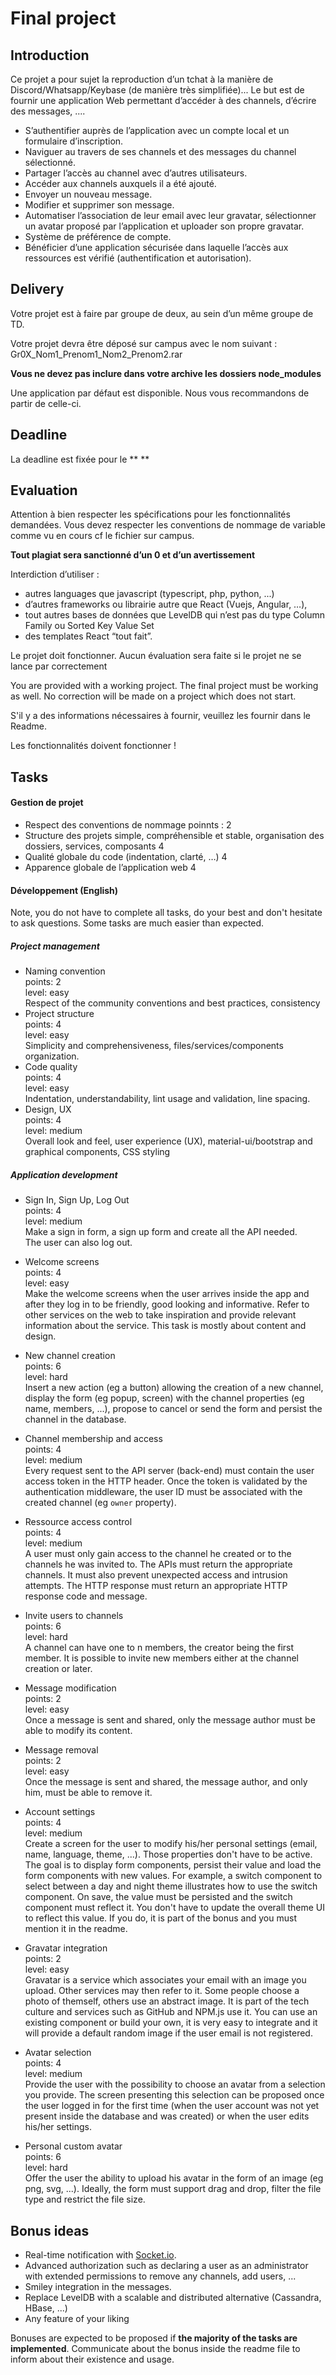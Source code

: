 
# Final project

## Introduction

Ce projet a pour sujet la reproduction d’un tchat à la manière de Discord/Whatsapp/Keybase (de manière très simplifiée)... Le but est de fournir une application Web permettant d’accéder à des channels, d’écrire des messages, ....

* S’authentifier auprès de l’application avec un compte local et un formulaire d’inscription.
* Naviguer au travers de ses channels et des messages du channel sélectionné.
* Partager l’accès au channel avec d’autres utilisateurs.
* Accéder aux channels auxquels il a été ajouté.
* Envoyer un nouveau message.
* Modifier et supprimer son message.
* Automatiser l’association de leur email avec leur gravatar, sélectionner un avatar proposé par l’application et uploader son propre gravatar.
* Système de préférence de compte.
* Bénéficier d’une application sécurisée dans laquelle l’accès aux ressources est vérifié (authentification et autorisation).

## Delivery

Votre projet est à faire par groupe de deux, au sein d’un même groupe de TD.

Votre projet devra être déposé sur campus avec le nom suivant : Gr0X_Nom1_Prenom1_Nom2_Prenom2.rar

**Vous ne devez pas inclure dans votre archive les dossiers node_modules**

Une application par défaut est disponible. Nous vous recommandons de partir de celle-ci.

## Deadline

La deadline est fixée pour le ** **

## Evaluation

Attention à bien respecter les spécifications pour les fonctionnalités demandées.
Vous devez respecter les conventions de nommage de variable comme vu en cours cf le fichier sur campus.

**Tout plagiat sera sanctionné d’un 0 et d’un avertissement**

Interdiction d’utiliser :

* autres languages que javascript (typescript, php, python, ...)
* d’autres frameworks ou librairie autre que React (Vuejs, Angular, …),
* tout autres bases de données que LevelDB qui n’est pas du type Column Family ou Sorted Key Value Set
* des templates React “tout fait”.

Le projet doit fonctionner. Aucun évaluation sera faite si le projet ne se lance par correctement

You are provided with a working project. The final project must be working as well. No correction will be made on a project which does not start.

S'il y a des informations nécessaires à fournir, veuillez les fournir dans le Readme.

Les fonctionnalités doivent fonctionner !

## Tasks

#### Gestion de projet

* Respect des conventions de nommage
  poinnts : 2
* Structure des projets simple, compréhensible et stable, organisation des dossiers, services, composants 4
* Qualité globale du code (indentation, clarté, …) 4
* Apparence globale de l’application web 4

#### Développement (English)

Note, you do not have to complete all tasks, do your best and don't hesitate to ask questions. Some tasks are much easier than expected.

##### Project management

* Naming convention   
  points: 2   
  level: easy   
  Respect of the community conventions and best practices, consistency
* Project structure   
  points: 4   
  level: easy   
  Simplicity and comprehensiveness, files/services/components organization.
* Code quality   
  points: 4   
  level: easy   
  Indentation, understandability, lint usage and validation, line spacing.
* Design, UX   
  points: 4   
  level: medium   
  Overall look and feel, user experience (UX), material-ui/bootstrap and graphical components, CSS styling

##### Application development

* Sign In, Sign Up, Log Out   
  points: 4   
  level: medium   
  Make a sign in form, a sign up form and create all the API needed.   
  The user can also log out.

* Welcome screens   
  points: 4   
  level: easy   
  Make the welcome screens when the user arrives inside the app and after they log in to be friendly, good looking and informative. Refer to other services on the web to take inspiration and provide relevant information about the service. This task is mostly about content and design.
* New channel creation   
  points: 6   
  level: hard   
  Insert a new action (eg a button) allowing the creation of a new channel, display the form (eg popup, screen) with the channel properties (eg name, members, ...), propose to cancel or send the form and persist the channel in the database.
* Channel membership and access   
  points: 4   
  level: medium   
  Every request sent to the API server (back-end) must contain the user access token in the HTTP header. Once the token is validated by the authentication middleware, the user ID must be associated with the created channel (eg `owner` property).
* Ressource access control   
  points: 4   
  level: medium   
  A user must only gain access to the channel he created or to the channels he was invited to. The APIs must return the appropriate channels. It must also prevent unexpected access and intrusion attempts. The HTTP response must return an appropriate HTTP response code and message.
* Invite users to channels   
  points: 6   
  level: hard   
  A channel can have one to n members, the creator being the first member. It is possible to invite new members either at the channel creation or later.
* Message modification   
  points: 2   
  level: easy   
  Once a message is sent and shared, only the message author must be able to modify its content.
* Message removal   
  points: 2   
  level: easy   
  Once the message is sent and shared, the message author, and only him, must be able to remove it.
* Account settings   
  points: 4   
  level: medium   
  Create a screen for the user to modify his/her personal settings (email, name, language, theme, ...). Those properties don't have to be active. The goal is to display form components, persist their value and load the form components with new values. For example, a switch component to select between a day and night theme illustrates how to use the switch component. On save, the value must be persisted and the switch component must reflect it. You don't have to update the overall theme UI to reflect this value. If you do, it is part of the bonus and you must mention it in the readme.
* Gravatar integration   
  points: 2   
  level: easy   
  Gravatar is a service which associates your email with an image you upload. Other services may then refer to it. Some people choose a photo of themself, others use an abstract image. It is part of the tech culture and services such as GitHub and NPM.js use it. You can use an existing component or build your own, it is very easy to integrate and it will provide a default random image if the user email is not registered.
* Avatar selection   
  points: 4   
  level: medium   
  Provide the user with the possibility to choose an avatar from a selection you provide. The screen presenting this selection can be proposed once the user logged in for the first time (when the user account was not yet present inside the database and was created) or when the user edits his/her settings.
* Personal custom avatar   
  points: 6   
  level: hard   
  Offer the user the ability to upload his avatar in the form of an image (eg png, svg, ...). Ideally, the form must support drag and drop, filter the file type and restrict the file size.

## Bonus ideas

* Real-time notification with [Socket.io](https://socket.io/).
* Advanced authorization such as declaring a user as an administrator with extended permissions to remove any channels, add users, ...
* Smiley integration in the messages.
* Replace LevelDB with a scalable and distributed alternative (Cassandra, HBase, ...)
* Any feature of your liking

Bonuses are expected to be proposed if **the majority of the tasks are implemented**. Communicate about the bonus inside the readme file to inform about their existence and usage.
